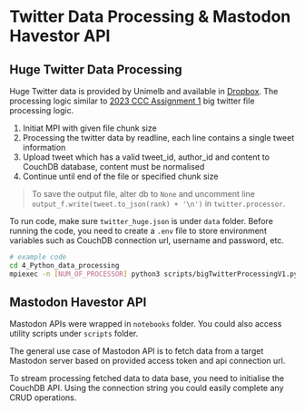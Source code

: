 # Twitter Data Processing & Mastodon Havestor API


## Huge Twitter Data Processing

Huge Twitter data is provided by Unimelb and available in [Dropbox](https://www.dropbox.com/s/r6l4ke6h858bzph/twitter-huge.json.zip?dl=0). The processing logic similar to [2023 CCC Assignment 1](https://github.com/rNLKJA/Unimelb-Master-2023-COMP90024-Assignment-1) big twitter file processing logic.

1. Initiat MPI with given file chunk size
2. Processing the twitter data by readline, each line contains a single tweet information
3. Upload tweet which has a valid tweet_id, author_id and content to CouchDB database, content must be normalised
4. Continue until end of the file or specified chunk size

> To save the output file, alter db to `None` and uncomment line `output_f.write(tweet.to_json(rank) + '\n')` in `twitter.processor`.

To run code, make sure `twitter_huge.json` is under `data` folder. Before running the code, you need to create a `.env` file to store environment variables such as CouchDB connection url, username and password, etc.

```bash
# example code
cd 4_Python_data_processing
mpiexec -n [NUM_OF_PROCESSOR] python3 scripts/bigTwitterProcessingV1.py -t twitter_huge
```

## Mastodon Havestor API

Mastodon APIs were wrapped in `notebooks` folder. You could also access utility scripts under `scripts` folder.

The general use case of Mastodon API is to fetch data from a target Mastodon server based on provided access token and api connection url.

To stream processing fetched data to data base, you need to initialise the CouchDB API. Using the connection string you could easily complete any CRUD operations.
